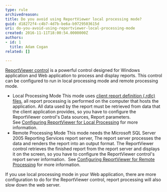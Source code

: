```yaml
---
type: rule
archivedreason: 
title: Do you avoid using ReportViewer local processing mode?
guid: d18272f4-c4b7-4d7b-be6a-b9729503615d
uri: do-you-avoid-using-reportviewer-local-processing-mode
created: 2016-11-11T18:00:54.0000000Z
authors:
- id: 1
  title: Adam Cogan
related: []

---
```


[ReportViewer control](https&#58;//www.ssw.com.au/ssw/redirect/msdn/ReportViewerControl.htm) is a powerful control designed for Windows application and Web application to process and display reports. This control can be configured to run in local processing mode and remote processing mode.

<!--endintro-->

* Local Processing Mode
This mode uses [client report definition (.rdlc) files](https&#58;//www.ssw.com.au/ssw/redirect/msdn/CreatingClientReportDefinition.htm), all report processing is performed on the computer that hosts the application. All data used by the report must be retrieved from data that the client application provides, so you have to configure the ReportViewer control's Data sources, Report parameters.
See [Configuring ReportViewer for Local Processing](https&#58;//www.ssw.com.au/ssw/redirect/msdn/ConfiguringReportViewer.htm) for more information.
* Remote Processing Mode
This mode needs the Microsoft SQL Server 2005 Reporting Services report server, The report server processes the data and renders the report into an output format. The ReportViewer control retrieves the finished report from the report server and displays it on the screen, so you have to configure the ReportViewer control's report server information. 
See [Configuring ReportViewer for Remote Processing](https&#58;//www.ssw.com.au/ssw/redirect/msdn/ConfiguringReportViewerforRemotProcessing.htm) for more information.


If you use local processing mode in your Web application, there are more configuration to do for the ReportViewer control, report processing will also slow down the web server.
